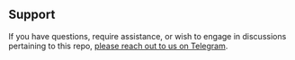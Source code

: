 ## Support

If you have questions, require assistance, or wish to engage in discussions pertaining to this repo, [please reach out to us on Telegram](https://telegram.dog/waspros).
